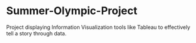 # Summer-Olympic-Project
Project displaying Information Visualization tools like Tableau to effectively tell a story through data.
